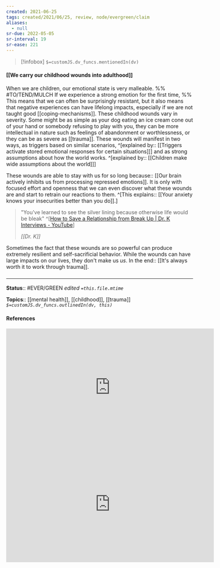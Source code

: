 ```yaml
---
created: 2021-06-25
tags: created/2021/06/25, review, node/evergreen/claim
aliases:
  - null
sr-due: 2022-05-05
sr-interval: 19
sr-ease: 221
---
```

> [!infobox]
`$=customJS.dv_funcs.mentionedIn(dv)`

#### [[We carry our childhood wounds into adulthood]] 

When we are children, our emotional state is very malleable.
%% #TO/TEND/MULCH If we experience a strong emotion for the first time, %%
This means that we can often be surprisingly resistant,
but it also means that negative experiences can have lifelong impacts, 
especially if we are not taught good [[coping-mechanisms]].
These childhood wounds vary in severity. 
Some might be as simple as your dog eating an ice cream cone out of your hand or somebody refusing to play with you, they can be more intellectual in nature such as feelings of abandonment or worthlessness, or they can be as severe as [[trauma]].
These wounds will manifest in two ways, as triggers based on similar scenarios,
^[explained by:: [[Triggers activate stored emotional responses for certain situations]]]
and as strong assumptions about how the world works.
^[explained by:: [[Children make wide assumptions about the world]]]

These wounds are able to stay with us for so long 
because:: [[Our brain actively inhibits us from processing repressed emotions]].
It is only with focused effort and openness that we can even discover what these wounds are
and start to retrain our reactions to them.
^[This 
explains:: [[Your anxiety knows your insecurities better than you do]].]

 > "You've learned to see the silver lining because otherwise life would be bleak" 
 > ^[[How to Save a Relationship from Break Up | Dr. K Interviews - YouTube](https://youtu.be/YLO3XpPOEP8?t=4284)]
 > 
 > <cite>[[Dr. K]]</cite>
 
Sometimes the fact that these wounds are so powerful can produce extremely resilient and self-sacrificial behavior.
While the wounds can have large impacts on our lives, they don't make us *us*. 
In the end:: [[It's always worth it to work through trauma]].

### <hr class="footnote"/>

**Status**:: #EVER/GREEN 
*edited `=this.file.mtime`*

**Topics**:: [[mental health]], [[childhood]], [[trauma]]
*`$=customJS.dv_funcs.outlinedIn(dv, this)`*

#### References

<iframe width="560" height="315" src="https://www.youtube.com/embed/0m8iATgqzcw" title="YouTube video player" frameborder="0" allow="accelerometer; autoplay; clipboard-write; encrypted-media; gyroscope; picture-in-picture" allowfullscreen></iframe>
<iframe width="560" height="315" src="https://www.youtube.com/embed/4DUkpWgcR8s" title="YouTube video player" frameborder="0" allow="accelerometer; autoplay; clipboard-write; encrypted-media; gyroscope; picture-in-picture" allowfullscreen></iframe>
